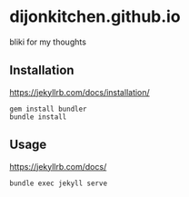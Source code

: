 # dijonkitchen.github.io
bliki for my thoughts

## Installation

https://jekyllrb.com/docs/installation/

```
gem install bundler
bundle install
```

## Usage

https://jekyllrb.com/docs/

```
bundle exec jekyll serve
```

